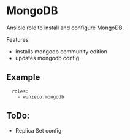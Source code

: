 MongoDB
====

Ansible role to install and configure MongoDB.

Features:
- installs mongodb community edition
- updates mongodb config

## Example

```
  roles:
    - wunzeco.mongodb
```

## ToDo:

- Replica Set config
